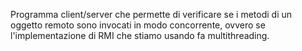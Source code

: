 Programma client/server che permette di verificare se i metodi di un oggetto remoto sono invocati in modo 
concorrente, ovvero se l'implementazione di RMI che stiamo usando fa multithreading.
